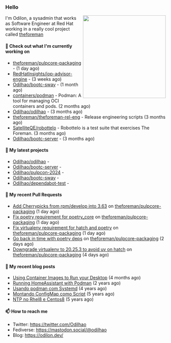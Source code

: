 ### Hello

<img align="right" src="https://avatars.githubusercontent.com/odilhao" width="260">

I'm Odilon, a sysadmin that works as Software Engineer at Red Hat working in a really cool project called [theforeman](https://theforeman.org/)

#### 👷 Check out what I'm currently working on

- [theforeman/pulpcore-packaging](https://github.com/theforeman/pulpcore-packaging) -  (1 day ago)
- [RedHatInsights/iop-advisor-engine](https://github.com/RedHatInsights/iop-advisor-engine) -  (3 weeks ago)
- [Odilhao/bootc-sway](https://github.com/Odilhao/bootc-sway) -  (1 month ago)
- [containers/podman](https://github.com/containers/podman) - Podman: A tool for managing OCI containers and pods. (2 months ago)
- [Odilhao/odilhao](https://github.com/Odilhao/odilhao) -  (3 months ago)
- [theforeman/theforeman-rel-eng](https://github.com/theforeman/theforeman-rel-eng) - Release engineering scripts (3 months ago)
- [SatelliteQE/robottelo](https://github.com/SatelliteQE/robottelo) - Robottelo is a test suite that exercises The Foreman. (3 months ago)
- [Odilhao/bootc-server](https://github.com/Odilhao/bootc-server) -  (3 months ago)

#### 🌱 My latest projects

- [Odilhao/odilhao](https://github.com/Odilhao/odilhao) - 
- [Odilhao/bootc-server](https://github.com/Odilhao/bootc-server) - 
- [Odilhao/pulpcon-2024](https://github.com/Odilhao/pulpcon-2024) - 
- [Odilhao/bootc-sway](https://github.com/Odilhao/bootc-sway) - 
- [Odilhao/dependabot-test](https://github.com/Odilhao/dependabot-test) - 

#### 🔨 My recent Pull Requests

- [Add Cherrypicks from rpm/develop into 3.63](https://github.com/theforeman/pulpcore-packaging/pull/1706) on [theforeman/pulpcore-packaging](https://github.com/theforeman/pulpcore-packaging) (1 day ago)
- [Fix poetry requirement for poetry_core](https://github.com/theforeman/pulpcore-packaging/pull/1700) on [theforeman/pulpcore-packaging](https://github.com/theforeman/pulpcore-packaging) (1 day ago)
- [Fix virtualenv requirement for hatch and poetry](https://github.com/theforeman/pulpcore-packaging/pull/1699) on [theforeman/pulpcore-packaging](https://github.com/theforeman/pulpcore-packaging) (1 day ago)
- [Go back in time with poetry deps](https://github.com/theforeman/pulpcore-packaging/pull/1698) on [theforeman/pulpcore-packaging](https://github.com/theforeman/pulpcore-packaging) (2 days ago)
- [Downgrade virtualenv to 20.25.3 to avoid uv on hatch](https://github.com/theforeman/pulpcore-packaging/pull/1695) on [theforeman/pulpcore-packaging](https://github.com/theforeman/pulpcore-packaging) (4 days ago)

#### 📜 My recent blog posts

- [Using Container Images to Run your Desktop](https://odilon.dev/2024/10/29/building-a-desktop-with-bootc/) (4 months ago)
- [Running HomeAssistant with Podman](https://odilon.dev/2022/12/20/homeassistant-with-podman/) (2 years ago)
- [Usando podman com Systemd](https://odilon.dev/2020/06/30/usando-podman-com-systemd/) (4 years ago)
- [Montando ConfigMap como Script](https://odilon.dev/2020/03/08/montando-configmap-como-script/) (5 years ago)
- [NTP no Rhel8 e Centos8](https://odilon.dev/2019/09/17/2019-09-17-ntp-rhel8-centos8/) (5 years ago)


#### 📫 How to reach me

- Twitter: https://twitter.com/Odilhao
- Fediverse: https://mastodon.social/@odilhao
- Blog: https://odilon.dev/
